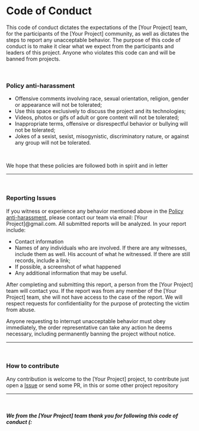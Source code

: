 # **Code of Conduct**

This code of conduct dictates the expectations of the [Your Project] team, for the participants of the [Your Project] community, as well as dictates the steps to report any unacceptable behavior. The purpose of this code of conduct is to make it clear what we expect from the participants and leaders of this project. Anyone who violates this code can and will be banned from projects.

<br>

### **Policy anti-harassment**

- Offensive comments involving race, sexual orientation, religion, gender or appearance will not be tolerated;
- Use this space exclusively to discuss the project and its technologies;
- Videos, photos or gifs of adult or gore content will not be tolerated;
- Inappropriate terms, offensive or disrespectful behavior or bullying will not be tolerated;
- Jokes of a sexist, sexist, misogynistic, discriminatory nature, or against any group will not be tolerated.

<br>

We hope that these policies are followed both in spirit and in letter

---

<br>

### **Reporting Issues**

If you witness or experience any behavior mentioned above in the [Policy anti-harassment](#policy-anti-harassment), please contact our team via email: [Your Project]@gmail.com. All submitted reports will be analyzed. In your report include:

- Contact information
- Names of any individuals who are involved. If there are any witnesses, include them as well. His account of what he witnessed. If there are still records, include a link;
- If possible, a screenshot of what happened
- Any additional information that may be useful.

After completing and submitting this report, a person from the [Your Project] team will contact you. If the report was from any member of the [Your Project] team, she will not have access to the case of the report. We will respect requests for confidentiality for the purpose of protecting the victim from abuse.

Anyone requesting to interrupt unacceptable behavior must obey immediately, the order representative can take any action he deems necessary, including permanently banning the project without notice.

---

<br>

### **How to contribute**

Any contribution is welcome to the [Your Project] project, to contribute just open a [Issue](https://github.com/hmartiins/RepositorioOrganizado/issues) or send some PR, in this or some other project repository

---

<br>

#### *We from the [Your Project] team thank you for following this code of conduct (:*
